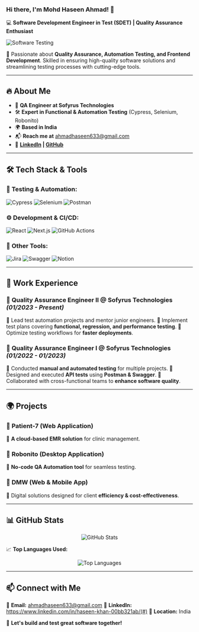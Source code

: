 ### Hi there, I'm **Mohd Haseen Ahmad**! 👋

💻 **Software Development Engineer in Test (SDET) | Quality Assurance Enthusiast**

![Software Testing](https://media.giphy.com/media/WoD6JZnwap6s8/giphy.gif)

🚀 Passionate about **Quality Assurance, Automation Testing, and Frontend Development**. Skilled in ensuring high-quality software solutions and streamlining testing processes with cutting-edge tools.

---

## 🔥 About Me

- 💼 **QA Engineer at Sofyrus Technologies**
- 🛠️ **Expert in Functional & Automation Testing** (Cypress, Selenium, Robonito)
- 🌍 **Based in India**
- 📬 **Reach me at** [ahmadhaseen633@gmail.com](mailto:ahmadhaseen633@gmail.com)
- 🔗 **[LinkedIn](https://www.linkedin.com/in/haseen-khan-00bb321ab/) | [GitHub](#)**

---

## 🛠️ Tech Stack & Tools

### 📌 **Testing & Automation:**
![Cypress](https://img.shields.io/badge/Cypress-17202C?style=for-the-badge&logo=cypress&logoColor=white)
![Selenium](https://img.shields.io/badge/Selenium-43B02A?style=for-the-badge&logo=selenium&logoColor=white)
![Postman](https://img.shields.io/badge/Postman-FF6C37?style=for-the-badge&logo=postman&logoColor=white)

### ⚙ **Development & CI/CD:**
![React](https://img.shields.io/badge/React-20232A?style=for-the-badge&logo=react&logoColor=61DAFB)
![Next.js](https://img.shields.io/badge/Next.js-000000?style=for-the-badge&logo=nextdotjs&logoColor=white)
![GitHub Actions](https://img.shields.io/badge/GitHub_Actions-2088FF?style=for-the-badge&logo=github-actions&logoColor=white)

### 🎯 **Other Tools:**
![Jira](https://img.shields.io/badge/Jira-0052CC?style=for-the-badge&logo=jira&logoColor=white)
![Swagger](https://img.shields.io/badge/Swagger-85EA2D?style=for-the-badge&logo=swagger&logoColor=white)
![Notion](https://img.shields.io/badge/Notion-000000?style=for-the-badge&logo=notion&logoColor=white)

---

## 🌟 Work Experience

### 💼 **Quality Assurance Engineer II** @ Sofyrus Technologies *(01/2023 - Present)*
🔹 Lead test automation projects and mentor junior engineers.
🔹 Implement test plans covering **functional, regression, and performance testing**.
🔹 Optimize testing workflows for **faster deployments**.

### 💼 **Quality Assurance Engineer I** @ Sofyrus Technologies *(01/2022 - 01/2023)*
🔹 Conducted **manual and automated testing** for multiple projects.
🔹 Designed and executed **API tests** using **Postman & Swagger**.
🔹 Collaborated with cross-functional teams to **enhance software quality**.

---

## 🌍 Projects

### 🏥 **Patient-7 (Web Application)**
📌 **A cloud-based EMR solution** for clinic management.

### 🤖 **Robonito (Desktop Application)**
📌 **No-code QA Automation tool** for seamless testing.

### 📱 **DMW (Web & Mobile App)**
📌 Digital solutions designed for client **efficiency & cost-effectiveness**.

---

## 📊 GitHub Stats

<p align="center">
<img src="https://github-readme-stats.vercel.app/api?username=your-github-username&show_icons=true&theme=tokyonight" alt="GitHub Stats">
</p>

📈 **Top Languages Used:**
<p align="center">
<img src="https://github-readme-stats.vercel.app/api/top-langs/?username=your-github-username&layout=compact&theme=tokyonight" alt="Top Languages">
</p>

---

## 📫 Connect with Me

💌 **Email:** [ahmadhaseen633@gmail.com](mailto:ahmadhaseen633@gmail.com)
🔗 **LinkedIn:** https://www.linkedin.com/in/haseen-khan-00bb321ab/(#)
📍 **Location:** India

🚀 **Let's build and test great software together!**
